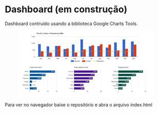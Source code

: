 <h1>Dashboard (em construção)</h1>
<p>Dashboard contruído usando a biblioteca Google Charts Tools.</p>

<figure>
    <img src="dashboard.JPG">
</figure>

Para ver no navegador baixe o repositório e abra o arquivo index.html
